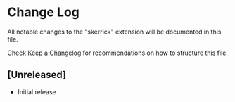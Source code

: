 # Change Log

All notable changes to the "skerrick" extension will be documented in this file.

Check [Keep a Changelog](http://keepachangelog.com/) for recommendations on how to structure this file.

## [Unreleased]

- Initial release
